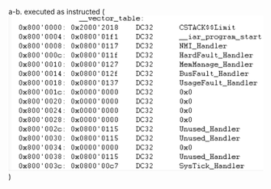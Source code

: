 a-b. executed as instructed (![Vector Table](https://github.com/khkim607/embsys310/blob/main/assignment07/A07_Q1_vector%20table.png))

